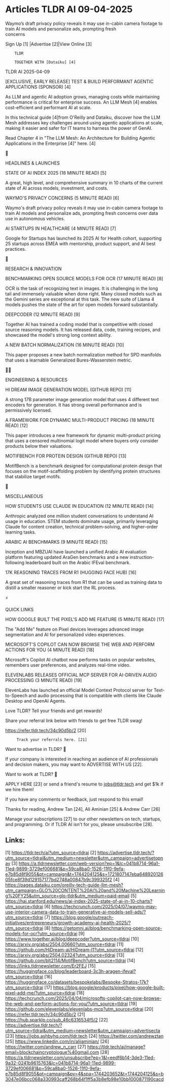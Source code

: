 # Articles TLDR AI 09-04-2025

Waymo’s draft privacy policy reveals it may use in-cabin camera
footage to train AI models and personalize ads, prompting fresh
concerns ‌ ‌ ‌ ‌ ‌ ‌ ‌ ‌ ‌ ‌ ‌ ‌ ‌ ‌ ‌ ‌ ‌ ‌ ‌ ‌ ‌ ‌ ‌ ‌ ‌ ‌  ‌ ‌ ‌ ‌ ‌ ‌ ‌ ‌ ‌ ‌ ‌ ‌ ‌ ‌ ‌ ‌ ‌ ‌ ‌ ‌ ‌ ‌ ‌ ‌ ‌ ‌ 


 Sign Up [1] |Advertise [2]|View Online [3] 

		TLDR 

		TOGETHER WITH [Dataiku] [4]

TLDR AI 2025-04-09

 [EXCLUSIVE, EARLY RELEASE] TEST & BUILD PERFORMANT AGENTIC
APPLICATIONS (SPONSOR) [4] 

 As LLM and agentic AI adoption grows, managing costs while
maintaining performance is critical for enterprise success. An LLM
Mesh [4] enables cost-efficient and performant AI at scale.

In this technical guide [4]from O'Reilly and Dataiku, discover how the
LLM Mesh addresses key challenges around using agentic applications at
scale, making it easier and safer for IT teams to harness the power of
GenAI.

Read Chapter 4 in "The LLM Mesh: An Architecture for Building Agentic
Applications in the Enterprise [4]" here. [4]

🚀 

HEADLINES & LAUNCHES

 STATE OF AI INDEX 2025 (18 MINUTE READ) [5] 

 A great, high level, and comprehensive summary in 10 charts of the
current state of AI across models, investment, and costs. 

 WAYMO'S PRIVACY CONCERNS (5 MINUTE READ) [6] 

 Waymo's draft privacy policy reveals it may use in-cabin camera
footage to train AI models and personalize ads, prompting fresh
concerns over data use in autonomous vehicles. 

 AI STARTUPS IN HEALTHCARE (4 MINUTE READ) [7] 

 Google for Startups has launched its 2025 AI for Health cohort,
supporting 25 startups across EMEA with mentorship, product support,
and AI best practices. 

🧠 

RESEARCH & INNOVATION

 BENCHMARKING OPEN SOURCE MODELS FOR OCR (17 MINUTE READ) [8] 

 OCR is the task of recognizing text in images. It is challenging in
the long tail and immensely valuable when done right. Many closed
models such as the Gemini series are exceptional at this task. The new
suite of Llama 4 models pushes the state of the art for open models
forward substantially. 

 DEEPCODER (12 MINUTE READ) [9] 

 Together AI has trained a coding model that is competitive with
closed source reasoning models. It has released data, code, training
recipes, and showcased the model's strong long context ability. 

 A NEW BATCH NORMALIZATION (16 MINUTE READ) [10] 

 This paper proposes a new batch normalization method for SPD
manifolds that uses a learnable Generalized Bures-Wasserstein metric. 

🧑‍💻 

ENGINEERING & RESOURCES

 HI DREAM IMAGE GENERATION MODEL (GITHUB REPO) [11] 

 A strong 17B parameter image generation model that uses 4 different
text encoders for generation. It has strong overall performance and is
permissively licensed. 

 A FRAMEWORK FOR DYNAMIC MULTI-PRODUCT PRICING (18 MINUTE READ) [12] 

 This paper introduces a new framework for dynamic multi-product
pricing that uses a censored multinomial logit model where buyers only
consider products below their valuations. 

 MOTIFBENCH FOR PROTEIN DESIGN (GITHUB REPO) [13] 

 MotifBench is a benchmark designed for computational protein design
that focuses on the motif-scaffolding problem by identifying protein
structures that stabilize target motifs. 

🎁 

MISCELLANEOUS

 HOW STUDENTS USE CLAUDE IN EDUCATION (12 MINUTE READ) [14] 

 Anthropic analyzed one million student conversations to understand AI
usage in education. STEM students dominate usage, primarily leveraging
Claude for content creation, technical problem-solving, and
higher-order learning tasks. 

 ARABIC AI BENCHMARKS (9 MINUTE READ) [15] 

 Inception and MBZUAI have launched a unified Arabic AI evaluation
platform featuring updated AraGen benchmarks and a new
instruction-following leaderboard built on the Arabic IFEval
benchmark. 

 17K REASONING TRACES FROM R1 (HUGGING FACE HUB) [16] 

 A great set of reasoning traces from R1 that can be used as training
data to distill a smaller reasoner or kick start the RL process. 

⚡ 

QUICK LINKS

 HOW GOOGLE BUILT THE PIXEL'S ADD ME FEATURE (5 MINUTE READ) [17] 

 The "Add Me" feature on Pixel devices leverages advanced image
segmentation and AI for personalized video experiences. 

 MICROSOFT'S COPILOT CAN NOW BROWSE THE WEB AND PERFORM ACTIONS FOR
YOU (4 MINUTE READ) [18] 

 Microsoft's Copilot AI chatbot now performs tasks on popular
websites, remembers user preferences, and analyzes real-time video. 

 ELEVENLABS RELEASES OFFICIAL MCP SERVER FOR AI-DRIVEN AUDIO
PROCESSING (3 MINUTE READ) [19] 

 ElevenLabs has launched an official Model Context Protocol server for
Text-to-Speech and audio processing that is compatible with clients
like Claude Desktop and OpenAI Agents. 

Love TLDR? Tell your friends and get rewards!

 Share your referral link below with friends to get free TLDR swag! 

 https://refer.tldr.tech/34c90d5b/2 [20] 

		 Track your referrals here. [21] 

Want to advertise in TLDR? 📰

 If your company is interested in reaching an audience of AI
professionals and decision makers, you may want to ADVERTISE WITH US
[22]. 

Want to work at TLDR? 💼

 APPLY HERE [23] or send a friend's resume to jobs@tldr.tech and get
$1k if we hire them! 

 If you have any comments or feedback, just respond to this email! 

Thanks for reading, 
Andrew Tan [24], Ali Aminian [25] & Andrew Carr [26] 

 Manage your subscriptions [27] to our other newsletters on tech,
startups, and programming. Or if TLDR AI isn't for you, please
unsubscribe [28]. 

 

Links:
------
[1] https://tldr.tech/ai?utm_source=tldrai
[2] https://advertise.tldr.tech/?utm_source=tldrai&utm_medium=newsletter&utm_campaign=advertisetopnav
[3] https://a.tldrnewsletter.com/web-version?ep=1&lc=041b8714-96a1-11ed-9899-3729ef006681&p=59ca8ba0-1526-11f0-9efa-e7b85d8f9055&pt=campaign&t=1744204125&s=1721807147eba64892012605fce8f39d129157177bd2748a00847b9c399325f2
[4] https://pages.dataiku.com/oreilly-tech-guide-llm-mesh?utm_campaign=GLO%20CONTENT%20AI%20and%20Machine%20Learning%20FY25&utm_source=glo-tldr&utm_medium=paid-email
[5] https://hai.stanford.edu/news/ai-index-2025-state-of-ai-in-10-charts?utm_source=tldrai
[6] https://techcrunch.com/2025/04/07/waymo-may-use-interior-camera-data-to-train-generative-ai-models-sell-ads/?utm_source=tldrai
[7] https://blog.google/outreach-initiatives/entrepreneurs/growth-academy-ai-health-2025/?utm_source=tldrai
[8] https://getomni.ai/blog/benchmarking-open-source-models-for-ocr?utm_source=tldrai
[9] https://www.together.ai/blog/deepcoder?utm_source=tldrai
[10] https://arxiv.org/abs/2504.00660?utm_source=tldrai
[11] https://github.com/HiDream-ai/HiDream-I1?utm_source=tldrai
[12] https://arxiv.org/abs/2504.02324?utm_source=tldrai
[13] https://github.com/blt2114/MotifBench?utm_source=tldrai
[14] https://links.tldrnewsletter.com/Er2FEJ
[15] https://huggingface.co/blog/leaderboard-3c3h-aragen-ifeval?utm_source=tldrai
[16] https://huggingface.co/datasets/bespokelabs/Bespoke-Stratos-17k?utm_source=tldrai
[17] https://blog.google/products/pixel/how-google-built-pixel-add-me/?utm_source=tldrai
[18] https://techcrunch.com/2025/04/04/microsofts-copilot-can-now-browse-the-web-and-perform-actions-for-you/?utm_source=tldrai
[19] https://github.com/elevenlabs/elevenlabs-mcp?utm_source=tldrai
[20] https://refer.tldr.tech/34c90d5b/2
[21] https://hub.sparklp.co/sub_46c6316534f5/2
[22] https://advertise.tldr.tech/?utm_source=tldrai&utm_medium=newsletter&utm_campaign=advertisecta
[23] https://jobs.ashbyhq.com/tldr.tech
[24] https://twitter.com/andrewztan
[25] https://www.linkedin.com/in/aliiaminian/
[26] https://twitter.com/andrew_n_carr
[27] https://tldr.tech/ai/manage?email=blockchaincryptologue%40gmail.com
[28] https://a.tldrnewsletter.com/unsubscribe?ep=1&l=eedf6b14-3de3-11ed-9a32-0241b9615763&lc=041b8714-96a1-11ed-9899-3729ef006681&p=59ca8ba0-1526-11f0-9efa-e7b85d8f9055&pt=campaign&pv=4&spa=1744203652&t=1744204125&s=b3047e06bcc068a330993caff268b64f1ff5a3b8efb98e10bb1000871190cacd